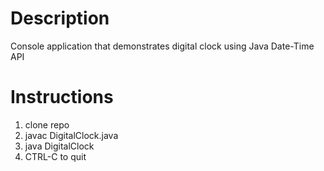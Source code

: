 # Description
Console application that demonstrates digital clock using Java Date-Time API
# Instructions
1. clone repo
1. javac DigitalClock.java
1. java DigitalClock
1. CTRL-C to quit